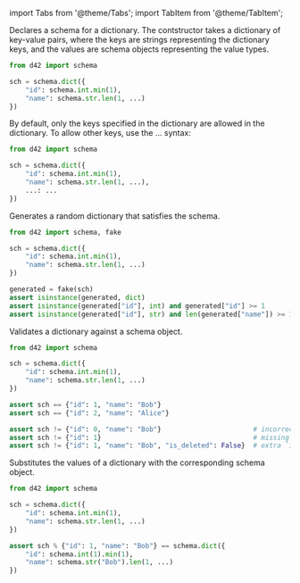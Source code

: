 import Tabs from '@theme/Tabs';
import TabItem from '@theme/TabItem';

<Tabs defaultValue="declare">
  <TabItem value="declare">

Declares a schema for a dictionary. The contstructor takes a dictionary of key-value pairs, where the keys are strings representing the dictionary keys, and the values are schema objects representing the value types.

```python
from d42 import schema

sch = schema.dict({
    "id": schema.int.min(1),
    "name": schema.str.len(1, ...)
})
```

By default, only the keys specified in the dictionary are allowed in the dictionary. To allow other keys, use the ... syntax:

```python
from d42 import schema

sch = schema.dict({
    "id": schema.int.min(1),
    "name": schema.str.len(1, ...),
    ...: ...
})
```

  </TabItem>

  <TabItem value="generate">

Generates a random dictionary that satisfies the schema.

```python
from d42 import schema, fake

sch = schema.dict({
    "id": schema.int.min(1),
    "name": schema.str.len(1, ...)
})

generated = fake(sch)
assert isinstance(generated, dict)
assert isinstance(generated["id"], int) and generated["id"] >= 1
assert isinstance(generated["id"], str) and len(generated["name"]) >= 1
```

  </TabItem>

  <TabItem value="validate">

Validates a dictionary against a schema object.

```python
from d42 import schema

sch = schema.dict({
    "id": schema.int.min(1),
    "name": schema.str.len(1, ...)
})

assert sch == {"id": 1, "name": "Bob"}
assert sch == {"id": 2, "name": "Alice"}
```

```python
assert sch != {"id": 0, "name": "Bob"}                       # incorrect `id` value
assert sch != {"id": 1}                                      # missing `name` key
assert sch != {"id": 1, "name": "Bob", "is_deleted": False}  # extra `is_deleted` key
```

  </TabItem>

  <TabItem value="substitute">

Substitutes the values of a dictionary with the corresponding schema object.

```python
from d42 import schema

sch = schema.dict({
    "id": schema.int.min(1),
    "name": schema.str.len(1, ...)
})

assert sch % {"id": 1, "name": "Bob"} == schema.dict({
    "id": schema.int(1).min(1),
    "name": schema.str("Bob").len(1, ...)
})
```

  </TabItem>

</Tabs>
